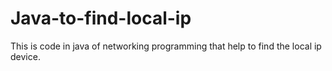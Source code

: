 # Java-to-find-local-ip
This is code in java of networking programming that help to find the local ip device.
